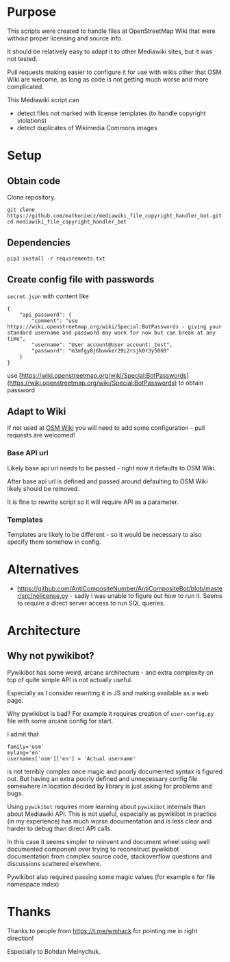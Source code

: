 # Purpose

This scripts were created to handle files at OpenStreetMap Wiki that were without proper licensing and source info.

It should be relatively easy to adapt it to other Mediawiki sites, but it was not tested.

Pull requests making easier to configure it for use with wikis other that OSM Wiki are welcome, as long as code is not getting much worse and more complicated.

This Mediawiki script can 

* detect files not marked with license templates (to handle copyright violations)
* detect duplicates of Wikimedia Commons images

# Setup
## Obtain code
Clone repository.

```
git clone https://github.com/matkoniecz/mediawiki_file_copyright_handler_bot.git
cd mediawiki_file_copyright_handler_bot
```

## Dependencies

`pip3 install -r requirements.txt`

## Create config file with passwords

`secret.json` with content like 
```
{
	"api_password": {
        "comment": "use https://wiki.openstreetmap.org/wiki/Special:BotPasswords - giving your standard username and password may work for now but can break at any time",
		"username": "User account@User account:_test",
		"password": "m3mfgy8j6bvwker29i2rsjk0r3y5060"
	}
}
```

use [https://wiki.openstreetmap.org/wiki/Special:BotPasswords](https://wiki.openstreetmap.org/wiki/Special:BotPasswords) to obtain password
## Adapt to Wiki

If not used at [OSM Wiki](https://wiki.openstreetmap.org/) you will need to add some configuration - pull requests are welcomed!

### Base API url
Likely base api url needs to be passed - right now it defaults to OSM Wiki.

After base api url is defined and passed around defaulting to OSM Wiki likely should be removed.

It is fine to rewrite script so it will require API as a parameter.

### Templates

Templates are likely to be different - so it would be necessary to also specify them somehow in config.

# Alternatives

* https://github.com/AntiCompositeNumber/AntiCompositeBot/blob/master/src/nolicense.py - sadly I was unable to figure out how to run it. Seems to require a direct server access to run SQL queries.

# Architecture

## Why not pywikibot?

Pywikibot has some weird, arcane architecture - and extra complexity on top of quite simple API is not actually useful.

Especially as I consider rewriting it in JS and making available as a web page.

Why pywikibot is bad? For example it requires creation of `user-config.py` file with some arcane config for start.

I admit that

```
family='osm'
mylang='en'
usernames['osm']['en'] = 'Actual username'
```

is not terribly complex once magic and poorly documented syntax is figured out. But having an extra poorly defined and unnecessary config file somewhere in location decided by library is just asking for problems and bugs.

Using `pywikibot` requires more learning about `pywikibot` internals than about Mediawiki API. This is not useful, especially as pywikibot in practice (in my experience) has much worse documentation and is less clear and harder to debug than direct API calls.

In this case it seems simpler to reinvent and document wheel using well documented component over trying to reconstruct pywikibot documentation from complex source code, stackoverflow questions and discussions scattered elsewhere.

Pywikibot also required passing some magic values (for example `6` for file namespace index)

# Thanks

Thanks to people from https://t.me/wmhack for pointing me in right direction! 

Especially to Bohdan Melnychuk.
